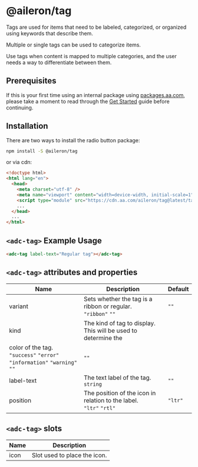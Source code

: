 # @aileron/tag

Tags are used for items that need to be labeled, categorized, or organized using
keywords that describe them.

Multiple or single tags can be used to categorize items.

Use tags when content is mapped to multiple categories, and the user needs a way
to differentiate between them.

## Prerequisites

If this is your first time using an internal package using [packages.aa.com](https://packages.aa.com),
please take a moment to read through the [Get Started](https://aileron.aa.com/developing/get-started)
guide before continuing.

## Installation

There are two ways to install the radio button package:

```bash
npm install -S @aileron/tag
```

or via cdn:

```html
<!doctype html>
<html lang="en">
  <head>
    <meta charset="utf-8" />
    <meta name="viewport" content="width=device-width, initial-scale=1" />
    <script type="module" src="https://cdn.aa.com/aileron/tag@latest/tag.js"></script>
    ...
  </head>
  ...
</html>
```

## `<adc-tag>` Example Usage

```html
<adc-tag label-text="Regular tag"></adc-tag>
```

## `<adc-tag>` attributes and properties

|Name|Description|Default|
|----|-----------|-------|
|variant| Sets whether the tag is a ribbon or regular.<br />`"ribbon"` `""`|`""`|
|kind| The kind of tag to display. This will be used to determine the
color of the tag.<br />`"success"` `"error"` `"information"` `"warning"` `""`|`""`|
|label-text| The text label of the tag.<br />`string`|`""`|
|position| The position of the icon in relation to the label.<br />`"ltr"` `"rtl"`|`"ltr"`|

## `<adc-tag>` slots

|Name|Description|
|----|-----------|
|icon|Slot used to place the icon.|
